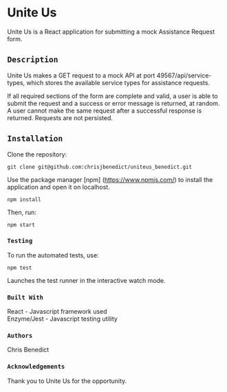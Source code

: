# Unite Us

Unite Us is a React application for submitting a mock Assistance Request form.

## `Description`

Unite Us makes a GET request to a mock API at port 49567/api/service-types, which stores the available service types for assistance requests.

If all required sections of the form are complete and valid, a user is able to submit the request and a success or error message is returned, at random. A user cannot make the same request after a successful response is returned. Requests are not persisted. 

## `Installation`

Clone the repository:

```git clone git@github.com:chrisjbenedict/uniteus_benedict.git```

Use the package manager [npm] (https://www.npmjs.com/) to install the application and open it on localhost.

```npm install```

Then, run:

```npm start```

### `Testing`

To run the automated tests, use:

```npm test```

Launches the test runner in the interactive watch mode.<br>

### `Built With`

React - Javascript framework used<br>
Enzyme/Jest - Javascript testing utility

### `Authors`

Chris Benedict

### `Acknowledgements`

Thank you to Unite Us for the opportunity.
